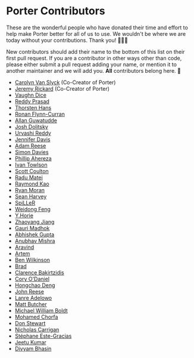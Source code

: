 # Porter Contributors

These are the wonderful people who have donated their time and effort to help
make Porter better for all of us to use. We wouldn't be where we are today
without your contributions. Thank you! 🙇‍♀️💖

New contributors should add their name to the bottom of this list on their first
pull request. If you are a contributor in other ways other than code, please
either submit a pull request adding your name, or mention it to another maintainer
and we will add you. **All** contributors belong here. 💯

* [Carolyn Van Slyck](https://github.com/carolynvs) (Co-Creator of Porter)
* [Jeremy Rickard](https://github.com/jeremyrickard) (Co-Creator of Porter)
* [Vaughn Dice](https://github.com/vdice)
* [Reddy Prasad](https://github.com/dev-drprasad)
* [Thorsten Hans](https://github.com/ThorstenHans)
* [Ronan Flynn-Curran](https://github.com/flynnduism)
* [Allan Guwatudde](https://github.com/AGMETEOR)
* [Josh Dolitsky](https://github.com/jdolitsky)
* [Urvashi Reddy](https://github.com/youreddy)
* [Jennifer Davis](https://github.com/iennae)
* [Adam Reese](https://github.com/adamreese)
* [Simon Davies](https://github.com/simongdavies)
* [Phillip Ahereza](https://github.com/phillipahereza)
* [Ivan Towlson](https://github.com/itowlson)
* [Scott Coulton](https://github.com/scotty-c)
* [Radu Matei](https://github.com/radu-matei)
* [Raymond Kao](https://github.com/raykao)
* [Ryan Moran](https://github.com/ryanmoran)
* [Sean Harvey](https://github.com/halkyon)
* [SpiLLeR](https://github.com/SpiLLeR)
* [Weidong Feng](https://github.com/fenngwd)
* [Y.Horie](https://github.com/u5surf)
* [Zhaoyang Jiang](https://github.com/JiangZhaoYang)
* [Gauri Madhok](https://github.com/gaurimadhok)
* [Abhishek Gupta](https://github.com/abhirockzz)
* [Anubhav Mishra](https://github.com/anubhavmishra)
* [Aravind](https://github.com/scriptonist)
* [Artem](https://github.com/SuddenGunter)
* [Ben Wilkinson](https://github.com/brwilkinson)
* [Brad](https://github.com/bradcypert)
* [Clarence Bakirtzidis](https://github.com/clarenceb)
* [Cory O'Daniel](https://github.com/coryodaniel)
* [Hongchao Deng](https://github.com/hongchaodeng)
* [John Reese](https://github.com/jpreese)
* [Lanre Adelowo](https://github.com/adelowo)
* [Matt Butcher](https://github.com/technosophos)
* [Michael William Boldt](https://github.com/mboldt)
* [Mohamed Chorfa](https://github.com/MChorfa)
* [Don Stewart](https://github.com/donmstewart)
* [Nicholas Carrigan](https://github.com/nhcarrigan)
* [Stéphane Este-Gracias](https://github.com/sestegra)
* [Jeetu Kumar](https://github.com/i-am-jeetu)
* [Divyam Bhasin](https://github.com/divbhasin)
